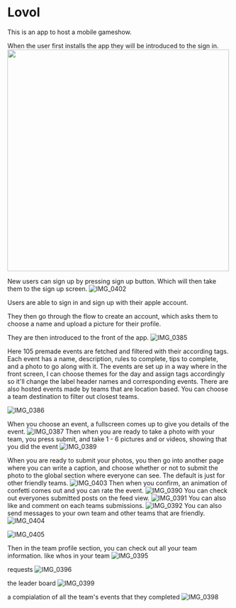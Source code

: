 # Lovol
This is an app to host a mobile gameshow. 

When the user first installs the app they will be introduced to the sign in. 
<img src="https://user-images.githubusercontent.com/61211404/227404278-012c2284-df22-43f6-90c5-ac50e20cde82.PNG" width="500">

New users can sign up by pressing sign up button. Which will then take them to the sign up screen. 
![IMG_0402](https://user-images.githubusercontent.com/61211404/227404348-402657b4-5296-46b7-9340-d0ca34f3dd68.PNG)

Users are able to sign in and sign up with their apple account. 

They then go through the flow to create an account, which asks them to choose a name and upload a picture for their profile. 

They are then introduced to the front of the app. 
![IMG_0385](https://user-images.githubusercontent.com/61211404/227404495-932d479b-2c87-4162-9f7e-6982936ed0bf.PNG)

Here 105 premade events are fetched and filtered with their according tags. Each event has a name, description, rules to complete, tips to complete, and a photo to go along with it.
The events are set up in a way where in the front screen, I can choose themes for the day and assign tags accordingly so it'll change the label header names
and corresponding events. There are also hosted events made by teams that are location based. You can choose a team destination to filter out closest teams. 

![IMG_0386](https://user-images.githubusercontent.com/61211404/227404910-b1820ed3-9f1d-4c4d-9ec9-cacc7174de09.PNG)

When you choose an event, a fullscreen comes up to give you details of the event. 
![IMG_0387](https://user-images.githubusercontent.com/61211404/227405101-f1052e0a-b8c0-41ca-b569-096a5e84fc32.PNG)
Then when you are ready to take a photo with your team, you press submit, and take 1 - 6 pictures and or videos, showing that you did the event 
![IMG_0389](https://user-images.githubusercontent.com/61211404/227405249-a67f33af-371d-4dd3-92ad-f0a06ad5b1dc.PNG)

When you are ready to submit your photos, you then go into another page where you can write a caption, and choose whether or not to submit the photo 
to the global section where everyone can see. The default is just for other friendly teams. 
![IMG_0403](https://user-images.githubusercontent.com/61211404/227405589-0a948b4b-5a35-4715-997a-6b799947c5da.PNG)
Then when you confirm, an animation of confetti comes out and you can rate the event. 
![IMG_0390](https://user-images.githubusercontent.com/61211404/227405647-a33a6036-02f7-4794-b383-9d3843f596fd.PNG)
You can check out everyones submitted posts on the feed view. 
![IMG_0391](https://user-images.githubusercontent.com/61211404/227405706-8418d100-06b4-42c9-90db-7dc7e3c6f798.PNG)
You can also like and comment on each teams submissions. 
![IMG_0392](https://user-images.githubusercontent.com/61211404/227405730-9972ffc8-2943-40b1-98a8-479c83812123.PNG)
You can also send messages to your own team and other teams that are friendly. 
![IMG_0404](https://user-images.githubusercontent.com/61211404/227405882-92aeaba9-934a-40c6-a7d4-d8a332b92a8f.PNG)

![IMG_0405](https://user-images.githubusercontent.com/61211404/227405841-6b87d480-3f89-4b5d-a123-298275880925.PNG)

Then in the team profile section, you can check out all your team information. 
like whos in your team
![IMG_0395](https://user-images.githubusercontent.com/61211404/227406085-07a1126b-550b-4c77-b1d2-37ae7fb3caba.PNG)

requests 
![IMG_0396](https://user-images.githubusercontent.com/61211404/227406134-ae12bf28-72ac-4ecf-81c5-ab665113cda4.PNG)

the leader board 
![IMG_0399](https://user-images.githubusercontent.com/61211404/227406175-4da6e12e-81aa-4cc2-a2af-67792b38ff2f.PNG)

a compialation of all the team's events that they completed 
![IMG_0398](https://user-images.githubusercontent.com/61211404/227406223-29a6b485-889d-4889-931e-e0e781dfd704.PNG)



